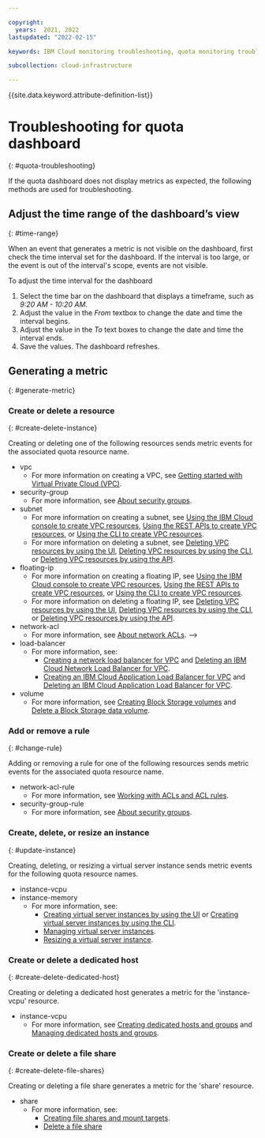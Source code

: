 ```yaml
---

copyright:
  years:  2021, 2022
lastupdated: "2022-02-15"

keywords: IBM Cloud monitoring troubleshooting, quota monitoring troubleshooting

subcollection: cloud-infrastructure

---
```


{{site.data.keyword.attribute-definition-list}}

# Troubleshooting for quota dashboard
{: #quota-troubleshooting}

If the quota dashboard does not display metrics as expected, the following methods are used for troubleshooting.

## Adjust the time range of the dashboard’s view
{: #time-range}

When an event that generates a metric is not visible on the dashboard, first check the time interval set for the dashboard. If the interval is too large, or the event is out of the interval's scope, events are not visible.

To adjust the time interval for the dashboard

1. Select the time bar on the dashboard that displays a timeframe, such as *9:20 AM - 10:20 AM*.
2. Adjust the value in the *From* textbox to change the date and time the interval begins.
3. Adjust the value in the *To* text boxes to change the date and time the interval ends.
4. Save the values. The dashboard refreshes.

## Generating a metric
{: #generate-metric}


### Create or delete a resource
{: #create-delete-instance}

Creating or deleting one of the following resources sends metric events for the associated quota resource name.

- vpc
   - For more information on creating a VPC, see [Getting started with Virtual Private Cloud (VPC)](/docs/vpc?topic=vpc-getting-started&interface=ui#create-and-configure-vpc).
- security-group
   - For more information, see [About security groups](/docs/vpc?topic=vpc-using-security-groups&interface=ui).
- subnet
   - For more information on creating a subnet, see [Using the IBM Cloud console to create VPC resources](/docs/vpc?topic=vpc-creating-a-vpc-using-the-ibm-cloud-console), [Using the REST APIs to create VPC resources](/docs/vpc?topic=vpc-creating-vpc-resources-with-cli-and-api&interface=api), or [Using the CLI to create VPC resources](/docs/vpc?topic=vpc-creating-vpc-resources-with-cli-and-api&interface=cli#create-a-subnet-cli).
   - For more information on deleting a subnet, see [Deleting VPC resources by using the UI](/docs/vpc?topic=vpc-deleting-vpc-resources&interface=ui), [Deleting VPC resources by using the CLI](/docs/vpc?topic=vpc-deleting-vpc-resources&interface=cli), or [Deleting VPC resources by using the API](/docs/vpc?topic=vpc-deleting-vpc-resources&interface=api).
- floating-ip
   - For more information on creating a floating IP, see [Using the IBM Cloud console to create VPC resources](/docs/vpc?topic=vpc-creating-a-vpc-using-the-ibm-cloud-console), [Using the REST APIs to create VPC resources](/docs/vpc?topic=vpc-creating-vpc-resources-with-cli-and-api&interface=api), or [Using the CLI to create VPC resources](/docs/vpc?topic=vpc-creating-vpc-resources-with-cli-and-api&interface=cli#create-a-subnet-cli).
   - For more information on deleting a floating IP, see [Deleting VPC resources by using the UI](/docs/vpc?topic=vpc-deleting-vpc-resources&interface=ui), [Deleting VPC resources by using the CLI](/docs/vpc?topic=vpc-deleting-vpc-resources&interface=cli), or [Deleting VPC resources by using the API](/docs/vpc?topic=vpc-deleting-vpc-resources&interface=api).
- network-acl
   - For more information, see [About network ACLs](/docs/vpc?topic=vpc-using-acls). -->
- load-balancer
   - For more information, see:
      - [Creating a network load balancer for VPC](/docs/vpc?topic=vpc-nlb-ui-creating-network-load-balancer&interface=ui) and [Deleting an IBM Cloud Network Load Balancer for VPC](/docs/vpc?topic=vpc-nlb-deleting&interface=ui).
      - [Creating an IBM Cloud Application Load Balancer for VPC](/docs/vpc?topic=vpc-load-balancer&interface=ui) and [Deleting an IBM Cloud Application Load Balancer for VPC](/docs/vpc?topic=vpc-alb-deleting&interface=ui).
- volume
   - For more information, see [Creating Block Storage volumes](/docs/vpc?topic=vpc-creating-block-storage) and [Delete a Block Storage data volume](/docs/vpc?topic=vpc-managing-block-storage&interface=ui#delete).

### Add or remove a rule
{: #change-rule}

Adding or removing a rule for one of the following resources sends metric events for the associated quota resource name.

- network-acl-rule
   - For more information, see [Working with ACLs and ACL rules](/docs/vpc?topic=vpc-using-acls#working-with-acls-and-acl-rules).
- security-group-rule
   - For more information, see [About security groups](/docs/vpc?topic=vpc-using-security-groups&interface=ui).

### Create, delete, or resize an instance
{: #update-instance}

Creating, deleting, or resizing a virtual server instance sends metric events for the following quota resource names.

- instance-vcpu
- instance-memory
   - For more information, see:
      - [Creating virtual server instances by using the UI](/docs/vpc?topic=vpc-creating-virtual-servers) or [Creating virtual server instances by using the CLI](/docs/vpc?topic=vpc-creating-virtual-servers&interface=cli).
      - [Managing virtual server instances](/docs/vpc?topic=vpc-managing-virtual-server-instances&interface=ui).
      - [Resizing a virtual server instance](/docs/vpc?topic=vpc-resizing-an-instance&interface=ui).

### Create or delete a dedicated host
{: #create-delete-dedicated-host}

Creating or deleting a dedicated host generates a metric for the 'instance-vcpu' resource.

- instance-vcpu
   - For more information, see [Creating dedicated hosts and groups](/docs/vpc?topic=vpc-creating-dedicated-hosts-instances&interface=ui) and [Managing dedicated hosts and groups](/docs/vpc?topic=vpc-manage-dedicated-hosts-groups&interface=ui).

### Create or delete a file share
{: #create-delete-file-shares}

Creating or deleting a file share generates a metric for the 'share' resource.

- share
   - For more information, see:
      - [Creating file shares and mount targets](/docs/vpc?topic=vpc-file-storage-create&interface=ui).
      - [Delete a file share](/docs/vpc?topic=vpc-file-storage-managing&interface=ui#delete-file-share-ui)
